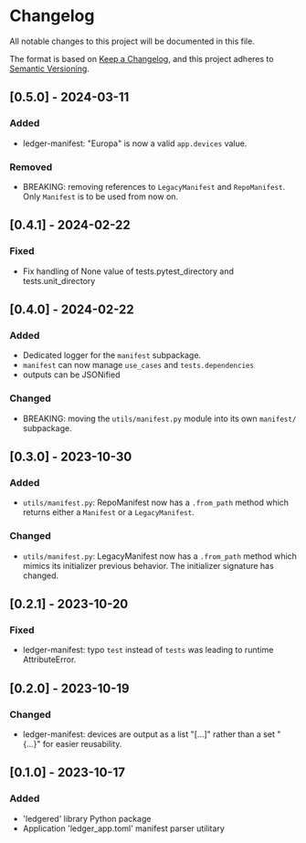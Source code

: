 # Changelog

All notable changes to this project will be documented in this file.

The format is based on [Keep a Changelog](https://keepachangelog.com/en/1.0.0/),
and this project adheres to [Semantic Versioning](https://semver.org/spec/v2.0.0.html).


## [0.5.0] - 2024-03-11

### Added

- ledger-manifest: "Europa" is now a valid `app.devices` value.

### Removed

- BREAKING: removing references to `LegacyManifest` and `RepoManifest`. Only `Manifest` is to be
  used from now on.


## [0.4.1] - 2024-02-22

### Fixed

- Fix handling of None value of tests.pytest_directory and tests.unit_directory


## [0.4.0] - 2024-02-22

### Added

- Dedicated logger for the `manifest` subpackage.
- `manifest` can now manage `use_cases` and `tests.dependencies`
- outputs can be JSONified

### Changed

- BREAKING: moving the `utils/manifest.py` module into its own `manifest/` subpackage.


## [0.3.0] - 2023-10-30

### Added

- `utils/manifest.py`: RepoManifest now has a `.from_path` method which returns either a `Manifest`
  or a `LegacyManifest`.

### Changed

- `utils/manifest.py`: LegacyManifest now has a `.from_path` method which mimics its initializer
  previous behavior. The initializer signature has changed.


## [0.2.1] - 2023-10-20

### Fixed

- ledger-manifest: typo `test` instead of `tests` was leading to runtime AttributeError.


## [0.2.0] - 2023-10-19

### Changed

- ledger-manifest: devices are output as a list "[...]" rather than a set "{...}" for easier
  reusability.


## [0.1.0] - 2023-10-17

### Added

- 'ledgered' library Python package
- Application 'ledger_app.toml' manifest parser utilitary
